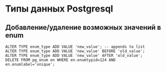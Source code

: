 # Типы данных Postgresql

## Добавление/удаление возможных значений в enum

```
ALTER TYPE enum_type ADD VALUE 'new_value'; -- appends to list
ALTER TYPE enum_type ADD VALUE 'new_value' BEFORE 'old_value';
ALTER TYPE enum_type ADD VALUE 'new_value' AFTER 'old_value';
DELETE FROM pg_enum en WHERE en.enumtypid=124 AND en.enumlabel='unique';
```
